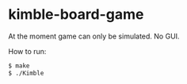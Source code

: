 # kimble-board-game

At the moment game can only be simulated. 
No GUI.

How to run:
```sh
$ make
$ ./Kimble
```
